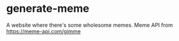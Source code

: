# generate-meme

A website where there's some wholesome memes.
Meme API from https://meme-api.com/gimme
